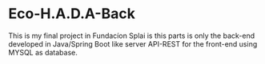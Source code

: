 # Eco-H.A.D.A-Back
This is my final project in Fundacíon Splai is this parts is only the back-end developed in Java/Spring Boot like server API-REST for the front-end using  MYSQL as database.
